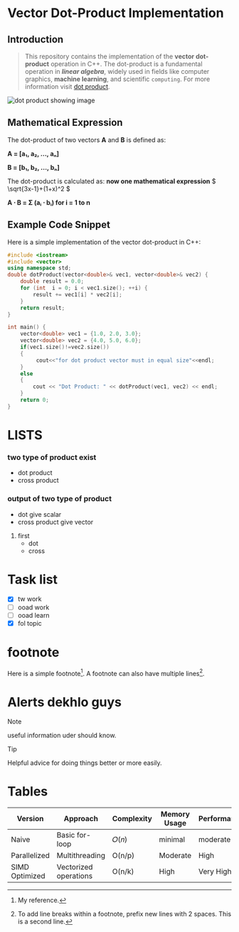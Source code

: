 # **Vector Dot-Product Implementation**

## **Introduction**
>This repository contains the implementation of the **vector dot-product** operation in C++. The dot-product is a fundamental operation in ***linear algebra***, widely used in fields like computer graphics, **machine learning**, and scientific `computing`.
For more information visit [dot product](https://byjus.com/maths/dot-product-of-two-vectors/).

![dot product showing image](https://cdn1.byjus.com/wp-content/uploads/2022/09/Dot-Product-Of-Two-Vectors-1.png)
## **Mathematical Expression**
The dot-product of two vectors **A** and **B** is defined as:

**A = [a₁, a₂, ..., aₙ]**

**B = [b₁, b₂, ..., bₙ]**

The dot-product is calculated as:
**now one mathematical expression**
$ \sqrt{3x-1}+(1+x)^2 $

**A ⋅ B = Σ (aᵢ ⋅ bᵢ) for i = 1 to n**


## **Example Code Snippet**
Here is a simple implementation of the vector dot-product in C++:

```cpp
#include <iostream>
#include <vector>
using namespace std;
double dotProduct(vector<double>& vec1, vector<double>& vec2) {
    double result = 0.0;
    for (int  i = 0; i < vec1.size(); ++i) {
        result += vec1[i] * vec2[i];
    }
    return result;
}

int main() {
    vector<double> vec1 = {1.0, 2.0, 3.0};
    vector<double> vec2 = {4.0, 5.0, 6.0};
    if(vec1.size()!=vec2.size())
    {
         cout<<"for dot product vector must in equal size"<<endl;
    }
    else
    {
        cout << "Dot Product: " << dotProduct(vec1, vec2) << endl;
    } 
    return 0;
}
```
# LISTS
### two type of product exist
* dot product
* cross product
### output of two type of product
+ dot give scalar
+ cross product give vector

1. first 
   - dot 
   - cross
# Task list
- [x] tw work
- [ ] ooad work
- [ ] ooad learn
- [x] fol topic
# footnote
Here is a simple footnote[^1].
A footnote can also have multiple lines[^2].

[^1]: My reference.
[^2]: To add line breaks within a footnote, prefix new lines with 2 spaces.
  This is a second line.
# Alerts dekhlo guys
> [!NOTE]
> useful information uder should know.

> [!TIP]
> Helpful advice for doing things better or more easily.
# Tables 

|Version|Approach|Complexity|Memory Usage|Performance|
|----|----|----|----|----|
|Naive|	Basic for-loop|	𝑂(𝑛)|minimal|moderate|
|Parallelized|	Multithreading|O(n/p)|	Moderate|	High|
SIMD Optimized|	Vectorized operations|O(n/k)|	High	|Very High|